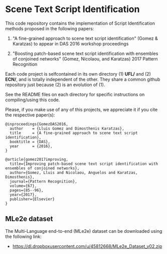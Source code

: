 
# Scene Text Script Identification

This code repository contains the implementation of Script Identification methods proposed in the following papers:

1. "A fine-grained approach to scene text script identification" (Gomez & Karatzas) to appear in DAS 2016 workshop proceedings

2. "Boosting patch-based scene text script identification with ensembles of conjoined networks" (Gomez, Nicolaou, and Karatzas) 2017 Pattern Recognition


Each code project is selfcontained in its own directory (1) **UFL/** and (2) **ECN/**, and is totally independent of the other. They share a common github repository just because (2) is an evolution of (1). 

See the README files on each directory for specific instructions on compiling/using this code.


Please, if you make use of any of this projects, we appreciate it if you cite the respective paper(s):


```
@inproceedings{GomezDAS2016,
  author    = {Lluis Gomez and Dimosthenis Karatzas},
  title     = {A fine-grained approach to scene text script identification},
  booktitle = {DAS},
  year      = {2016},
}
```

```
@article{gomez2017improving,
  title={Improving patch-based scene text script identification with ensembles of conjoined networks},
  author={Gomez, Lluis and Nicolaou, Anguelos and Karatzas, Dimosthenis},
  journal={Pattern Recognition},
  volume={67},
  pages={85--96},
  year={2017},
  publisher={Elsevier}
}
```

## MLe2e dataset

The Multi-Language end-to-end (MLe2e) dataset can be downloaded using the following link:

 - https://dl.dropboxusercontent.com/u/45812668/MLe2e_Dataset_v02.zip
